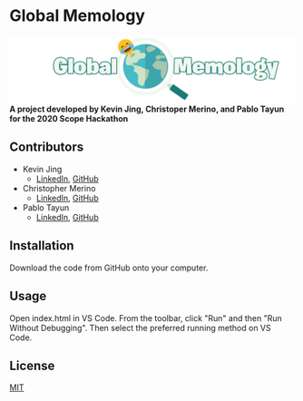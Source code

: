 # Global Memology
![Global Memology Logo](assets/logo.png?raw=true "Logo")
**A project developed by Kevin Jing, Christoper Merino, and Pablo Tayun for the 2020 Scope Hackathon**

## Contributors
- Kevin Jing
    - [LinkedIn](https://www.linkedin.com/in/kevin-jing-248958195/), [GitHub](https://github.com/khjing8/)
- Christopher Merino
    - [LinkedIn](https://www.linkedin.com/in/chrismerinobrito/), [GitHub](https://github.com/ptay26)
- Pablo Tayun
    - [LinkedIn](https://www.linkedin.com/in/pablotayunmazariegos/), [GitHub](https://github.com/cmerino01)

## Installation
Download the code from GitHub onto your computer.

## Usage
Open index.html in VS Code. From the toolbar, click "Run" and then "Run Without Debugging". Then select the preferred running method on VS Code. 

## License
[MIT](https://choosealicense.com/licenses/mit/)
